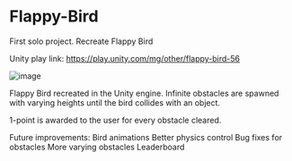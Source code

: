 # Flappy-Bird
First solo project. Recreate Flappy Bird

Unity play link: https://play.unity.com/mg/other/flappy-bird-56

![image](https://github.com/jon-maddocks/Flappy-Bird/assets/56932287/fe4b28f6-f91d-4f15-b8fd-8f06e6d5a5e2)

Flappy Bird recreated in the Unity engine. Infinite obstacles are spawned with varying heights until the bird collides with an object.

1-point is awarded to the user for every obstacle cleared.

Future improvements:
  Bird animations
  Better physics control
  Bug fixes for obstacles
  More varying obstacles
  Leaderboard
